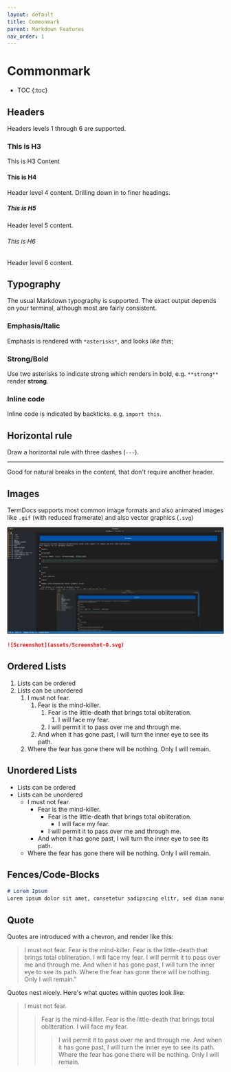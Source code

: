 ```yaml
---
layout: default
title: Commonmark
parent: Markdown Features
nav_order: 1
---
```


# Commonmark

- TOC
{:toc}

## Headers

Headers levels 1 through 6 are supported.

### This is H3

This is H3 Content

#### This is H4

Header level 4 content. Drilling down in to finer headings.

##### This is H5

Header level 5 content.

###### This is H6

Header level 6 content.

## Typography

The usual Markdown typography is supported. The exact output depends on your terminal, although most are fairly consistent.

### Emphasis/Italic

Emphasis is rendered with `*asterisks*`, and looks *like this*;

### Strong/Bold

Use two asterisks to indicate strong which renders in bold, e.g. `**strong**` render **strong**.

### Inline code ###

Inline code is indicated by backticks. e.g. `import this`.

## Horizontal rule

Draw a horizontal rule with three dashes (`---`).

---

Good for natural breaks in the content, that don't require another header.

## Images

TermDocs supports most common image formats and also animated images like `.gif`
(with reduced framerate) and also vector graphics (`.svg`)

![Screenshot](assets/Screenshot-0.svg)

```markdown
![Screenshot](assets/Screenshot-0.svg)
```

## Ordered Lists

1. Lists can be ordered
1. Lists can be unordered
   1. I must not fear.
      1. Fear is the mind-killer.
         1. Fear is the little-death that brings total obliteration.
            1. I will face my fear.
         1. I will permit it to pass over me and through me.
      1. And when it has gone past, I will turn the inner eye to see its path.
   1. Where the fear has gone there will be nothing. Only I will remain.

## Unordered Lists

- Lists can be ordered
- Lists can be unordered
   - I must not fear.
      - Fear is the mind-killer.
         - Fear is the little-death that brings total obliteration.
            - I will face my fear.
         - I will permit it to pass over me and through me.
      - And when it has gone past, I will turn the inner eye to see its path.
   - Where the fear has gone there will be nothing. Only I will remain.


## Fences/Code-Blocks

```md
# Lorem Ipsum
Lorem ipsum dolor sit amet, consetetur sadipscing elitr, sed diam nonumy eirmod tempor invidunt ut labore et dolore magna aliquyam erat, sed diam voluptua. At vero eos et accusam et justo duo dolores et ea rebum. Stet clita kasd gubergren,
```

## Quote

Quotes are introduced with a chevron, and render like this:

> I must not fear.
> Fear is the mind-killer.
> Fear is the little-death that brings total obliteration.
> I will face my fear.
> I will permit it to pass over me and through me.
> And when it has gone past, I will turn the inner eye to see its path.
> Where the fear has gone there will be nothing. Only I will remain."

Quotes nest nicely. Here's what quotes within quotes look like:

> I must not fear.
> > Fear is the mind-killer.
> > Fear is the little-death that brings total obliteration.
> > I will face my fear.
> > > I will permit it to pass over me and through me.
> > > And when it has gone past, I will turn the inner eye to see its path.
> > > Where the fear has gone there will be nothing. Only I will remain.

